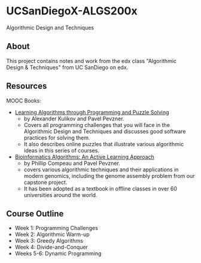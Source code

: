 # UCSanDiegoX-ALGS200x
Algorithmic Design and Techniques

## About

This project contains notes and work from the edx class "Algorithmic Design & Techniques" from UC SanDiego on edx.

## Resources


MOOC Books:

- [Learning Algorithms through Programming and Puzzle Solving](https://goo.gl/b29gSJ)
    - by Alexander Kulikov and Pavel Pevzner. 
    - Covers all programming challenges that you will face in the Algorithmic Design and Techniques and 
        discusses good software practices for solving them. 
    - It also describes online puzzles that illustrate various algorithmic ideas in this series of courses.
- [Bioinformatics Algorithms: An Active Learning Approach](http://bioinformaticsalgorithms.com/)
    - by Phillip Compeau and Pavel Pevzner. 
    - covers various algorithmic techniques and their applications in modern genomics, including the genome assembly 
        problem from our capstone project. 
    - It has been adopted as a textbook in offline classes in over 60 universities around the world.


## Course Outline

- Week 1: Programming Challenges
- Week 2: Algorithmic Warm-up
- Week 3: Greedy Algorithms
- Week 4: Divide-and-Conquer
- Weeks 5-6: Dynamic Programming



